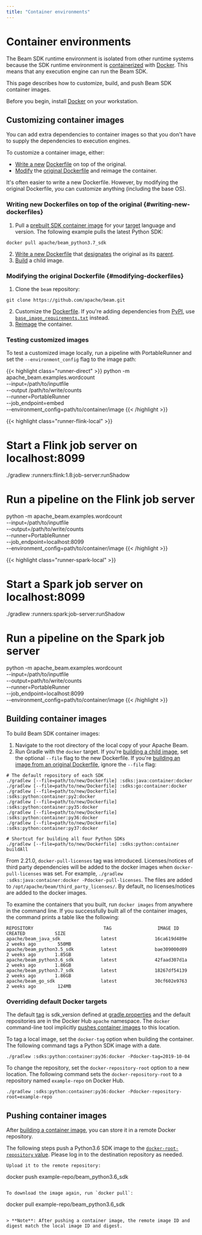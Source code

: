 ```yaml
---
title: "Container environments"
---
```

<!--
Licensed under the Apache License, Version 2.0 (the "License");
you may not use this file except in compliance with the License.
You may obtain a copy of the License at

http://www.apache.org/licenses/LICENSE-2.0

Unless required by applicable law or agreed to in writing, software
distributed under the License is distributed on an "AS IS" BASIS,
WITHOUT WARRANTIES OR CONDITIONS OF ANY KIND, either express or implied.
See the License for the specific language governing permissions and
limitations under the License.
-->

# Container environments

The Beam SDK runtime environment is isolated from other runtime systems because the SDK runtime environment is [containerized](https://s.apache.org/beam-fn-api-container-contract) with [Docker](https://www.docker.com/). This means that any execution engine can run the Beam SDK.

This page describes how to customize, build, and push Beam SDK container images.

Before you begin, install [Docker](https://www.docker.com/) on your workstation.

## Customizing container images

You can add extra dependencies to container images so that you don't have to supply the dependencies to execution engines.

To customize a container image, either:
* [Write a new](#writing-new-dockerfiles) [Dockerfile](https://docs.docker.com/engine/reference/builder/) on top of the original.
* [Modify](#modifying-dockerfiles) the [original Dockerfile](https://github.com/apache/beam/blob/master/sdks/python/container/Dockerfile) and reimage the container.

It's often easier to write a new Dockerfile. However, by modifying the original Dockerfile, you can customize anything (including the base OS).

### Writing new Dockerfiles on top of the original {#writing-new-dockerfiles}

1. Pull a [prebuilt SDK container image](https://hub.docker.com/search?q=apache%2Fbeam&type=image) for your [target](https://docs.docker.com/docker-hub/repos/#searching-for-repositories) language and version. The following example pulls the latest Python SDK:
```
docker pull apache/beam_python3.7_sdk
```
2. [Write a new Dockerfile](https://docs.docker.com/develop/develop-images/dockerfile_best-practices/) that [designates](https://docs.docker.com/engine/reference/builder/#from) the original as its [parent](https://docs.docker.com/glossary/?term=parent%20image).
3. [Build](#building-container-images) a child image.

### Modifying the original Dockerfile {#modifying-dockerfiles}

1. Clone the `beam` repository:
```
git clone https://github.com/apache/beam.git
```
2. Customize the [Dockerfile](https://github.com/apache/beam/blob/master/sdks/python/container/Dockerfile). If you're adding dependencies from [PyPI](https://pypi.org/), use [`base_image_requirements.txt`](https://github.com/apache/beam/blob/master/sdks/python/container/base_image_requirements.txt) instead.
3. [Reimage](#building-container-images) the container.

### Testing customized images

To test a customized image locally, run a pipeline with PortableRunner and set the `--environment_config` flag to the image path:

{{< highlight class="runner-direct" >}}
python -m apache_beam.examples.wordcount \
--input=/path/to/inputfile \
--output /path/to/write/counts \
--runner=PortableRunner \
--job_endpoint=embed \
--environment_config=path/to/container/image
{{< /highlight >}}

{{< highlight class="runner-flink-local" >}}
# Start a Flink job server on localhost:8099
./gradlew :runners:flink:1.8:job-server:runShadow

# Run a pipeline on the Flink job server
python -m apache_beam.examples.wordcount \
--input=/path/to/inputfile \
--output=/path/to/write/counts \
--runner=PortableRunner \
--job_endpoint=localhost:8099 \
--environment_config=path/to/container/image
{{< /highlight >}}

{{< highlight class="runner-spark-local" >}}
# Start a Spark job server on localhost:8099
./gradlew :runners:spark:job-server:runShadow

# Run a pipeline on the Spark job server
python -m apache_beam.examples.wordcount \
--input=/path/to/inputfile \
--output=path/to/write/counts \
--runner=PortableRunner \
--job_endpoint=localhost:8099 \
--environment_config=path/to/container/image
{{< /highlight >}}

## Building container images

To build Beam SDK container images:

1. Navigate to the root directory of the local copy of your Apache Beam.
2. Run Gradle with the `docker` target. If you're [building a child image](#writing-new-dockerfiles), set the optional `--file` flag to the new Dockerfile. If you're [building an image from an original Dockerfile](#modifying-dockerfiles), ignore the `--file` flag:

```
# The default repository of each SDK
./gradlew [--file=path/to/new/Dockerfile] :sdks:java:container:docker
./gradlew [--file=path/to/new/Dockerfile] :sdks:go:container:docker
./gradlew [--file=path/to/new/Dockerfile] :sdks:python:container:py2:docker
./gradlew [--file=path/to/new/Dockerfile] :sdks:python:container:py35:docker
./gradlew [--file=path/to/new/Dockerfile] :sdks:python:container:py36:docker
./gradlew [--file=path/to/new/Dockerfile] :sdks:python:container:py37:docker

# Shortcut for building all four Python SDKs
./gradlew [--file=path/to/new/Dockerfile] :sdks:python:container buildAll
```

From 2.21.0, `docker-pull-licenses` tag was introduced. Licenses/notices of third party dependencies will be added to the docker images when `docker-pull-licenses` was set. 
For example, `./gradlew :sdks:java:container:docker -Pdocker-pull-licenses`. The files are added to `/opt/apache/beam/third_party_licenses/`. 
By default, no licenses/notices are added to the docker images.

To examine the containers that you built, run `docker images` from anywhere in the command line. If you successfully built all of the container images, the command prints a table like the following:
```
REPOSITORY                          TAG                 IMAGE ID            CREATED           SIZE
apache/beam_java_sdk               latest              16ca619d489e        2 weeks ago        550MB
apache/beam_python3.5_sdk          latest              bae309000d09        2 weeks ago       1.85GB
apache/beam_python3.6_sdk          latest              42faad307d1a        2 weeks ago       1.86GB
apache/beam_python3.7_sdk          latest              18267df54139        2 weeks ago       1.86GB
apache/beam_go_sdk                 latest              30cf602e9763        2 weeks ago        124MB
```

### Overriding default Docker targets

The default [tag](https://docs.docker.com/engine/reference/commandline/tag/) is sdk_version defined at [gradle.properties](https://github.com/apache/beam/blob/master/gradle.properties) and the default repositories are in the Docker Hub `apache` namespace. 
The `docker` command-line tool implicitly [pushes container images](#pushing-container-images) to this location.

To tag a local image, set the `docker-tag` option when building the container. The following command tags a Python SDK image with a date.
```
./gradlew :sdks:python:container:py36:docker -Pdocker-tag=2019-10-04
```

To change the repository, set the `docker-repository-root` option to a new location. The following command sets the `docker-repository-root` 
to a repository named `example-repo` on Docker Hub.
```
./gradlew :sdks:python:container:py36:docker -Pdocker-repository-root=example-repo
```

## Pushing container images

After [building a container image](#building-container-images), you can store it in a remote Docker repository.

The following steps push a Python3.6 SDK image to the [`docker-root-repository` value](#overriding-default-docker-targets). 
Please log in to the destination repository as needed. 

```
Upload it to the remote repository:
```
docker push example-repo/beam_python3.6_sdk
```

To download the image again, run `docker pull`:
```
docker pull example-repo/beam_python3.6_sdk
```

> **Note**: After pushing a container image, the remote image ID and digest match the local image ID and digest.
